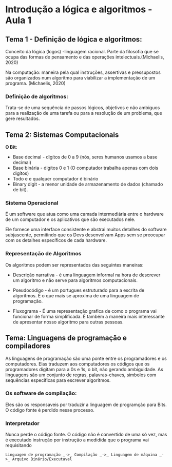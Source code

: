 # Introdução a lógica e algoritmos - Aula 1


## Tema 1 - Definição de lógica e algoritmos: 
 Conceito da lógica (logos) -linguagem racional. Parte da filosofia que se ocupa das formas de pensamento e das operações intelectuais.(Michaelis, 2020)

 Na computação: maneira pela qual instruções, assertivas e pressupostos são organizados num algoritmo para viabilizar a implementação de um programa. (Michaelis, 2020)

 ### Definição de algoritmos:
 Trata-se de uma sequência de passos lógicos, objetivos e não ambiguos para a realização de uma tarefa ou para a resolução de um problema, que gere resultados.

## Tema 2:  Sistemas Computacionais
**O Bit:**
- Base decimal - digítos de 0 a 9 (nós, seres humanos usamos a base decimal)
- Base binária - digítos 0 e 1 (O computador trabalha apenas com dois digítos)
- Todo e e qualquer computador é binário
- Binary digit - a menor unidade de armazenamento de dados (chamado de bit).

### Sistema Operacional
É um software que atua como uma camada intermediária entre o hardware de um computador e os aplicativos que são executados nele. 

Ele fornece uma interface consistente e abstrai muitos detalhes do software subjascente, permitindo que os Devs desenvolvam Apps sem se preocupar com os detalhes específicos de cada hardware.

### Representação de Algoritmos
Os algoritmos podem ser representados das seguintes maneiras:

- Descrição narrativa - é uma linguagem informal na hora de descrever um algoritmo e não serve para algoritmos computacionais.

- Pseudocódigo - é um portugues estruturado para a escrita de algoritmos. É o que mais se aproxima de uma linguagem de programação.

- Fluxograma - É uma representação grafica de como o programa vai funcionar de forma simplificada. É também a  maneira mais interessante de apresentar nosso algoritmo para outras pessoas.

## Tema: Linguagens de programação e compiladores
As linguagens de programação são uma ponte entre os programadores e os computadores. Elas traduzem aos computadores os códigos que os programadores digitam para a 0s e 1s, o bit, não gerando ambiguidade. 
As linguagens são um conjunto de regras, palavras-chaves, simbolos com sequências especificas para escrever algoritmos.

### Os software de compilação:
 Eles são os responsaveis por traduzir a linguagem de programção para Bits. O código fonte é perdido nesse processo.

### Interpretador 
Nunca perde o código fonte. O código não é convertido de uma só vez, mas é executado instrução por instrução a medidida que o programa vai requisitando

``` 
Linguagem de programação _->_ Compilação _->_ Linguagem de máquina _->_ Arquivo Binário/Executavel
```

